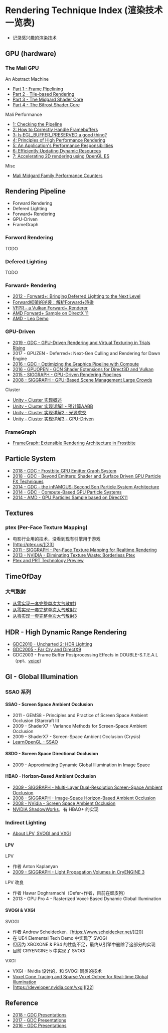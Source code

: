 # Rendering Technique Index (渲染技术一览表)

 * 记录感兴趣的渲染技术


## GPU (hardware)

### The Mali GPU

An Abstract Machine

* [Part 1 - Frame Pipelining][43]
* [Part 2 - Tile-based Rendering][44]
* [Part 3 - The Midgard Shader Core][45]
* [Part 4 - The Bifrost Shader Core][46]

Mali Performance

* [1: Checking the Pipeline][53]
* [2: How to Correctly Handle Framebuffers][54]
* [3: Is EGL_BUFFER_PRESERVED a good thing?][52]
* [4: Principles of High Performance Rendering][49]
* [5: An Application's Performance Responsibilities][48]
* [6: Efficiently Updating Dynamic Resources][50]
* [7: Accelerating 2D rendering using OpenGL ES][51]

Misc

* [Mali Midgard Family Performance Counters][47]


## Rendering Pipeline

 * Forward Rendering
 * Defered Lighting
 * Forward+ Rendering
 * GPU-Driven
 * FrameGraph

### Forword Rendering

TODO

### Defered Lighting

TODO

### Forward+ Rendering

 * [2012 - Forward+: Bringing Deferred Lighting to the Next Level][1]
 * [Forward框架的逆袭：解析Forward+渲染][4]
 * [VFPR - a Vulkan Forward+ Renderer][2]
 * [AMD Forward+ Sample on DirectX 11][3]
 * [AMD - Leo Demo][26]

### GPU-Driven

 * [2019 - GDC - GPU-Driven Rendering and Virtual Texturing in Trials Rising][8]
 * 2017 - GPUZEN - Deferred+: Next-Gen Culling and Rendering for Dawn Engine
 * [2016 - GDC - Optimizing the Graphics Pipeline with Compute][9]
 * [2016 - GPUOPEN - GCN Shader Extensions for Direct3D and Vulkan][5]
 * [2015 - SIGGRAPH - GPU-Driven Rendering Pipelines][6]
 * [2008 - SIGGRAPH - GPU-Based Scene Management Large Crowds][7]

Cluster

* [Unity - Cluster 实现概述][36]
* [Unity - Cluster 实现详解1 - 预计算AABB][37]
* [Unity - Cluster 实现详解2 - 光源求交][38]
* [Unity - Cluster 实现详解3 - GPU-Driven][39]

### FrameGraph

 * [FrameGraph: Extensible Rendering Architecture in Frostbite][35]


## Particle System

 * [2018 - GDC - Frostbite GPU Emitter Graph System][29]
 * [2018 - GDC - Beyond Emitters: Shader and Surface Driven GPU Particle FX Techniques][34]
 * [2014 - GDC - the inFAMOUS: Second Son Particle System Architecture][28]
 * [2014 - GDC - Compute-Based GPU Particle Systems][27]
 * [2014 - AMD - GPU Particles Sample based on DirectX11][30]


## Textures

### ptex (Per-Face Texture Mapping)

 * 电影行业用的技术，没看到现有引擎用于游戏
 * [http://ptex.us/][23]
 * [2011 - SIGGRAPH - Per-Face Texture Mapping for Realtime Rendering][24]
 * [2013 - NVIDIA - Eliminating Texture Waste: Borderless Ptex][25]
 * [Ptex and PRT Technology Preview][26]



## TimeOfDay

### 大气散射

* [从零实现一套完整单次大气散射1][40]
* [从零实现一套完整单次大气散射2][41]
* [从零实现一套完整单次大气散射3][42]



## HDR - High Dynamic Range Rendering

 * [GDC2010 - Uncharted 2: HDR Lighting][10]
 * [GDC2005 - Far Cry and DirectX9][11]
 * GDC2003 - Frame Buffer Postprocessing Effects in DOUBLE-S.T.E.A.L（ppt、[voice][12]）



## GI - Global Illumination

### SSAO 系列

#### SSAO - Screen Space Ambient Occlusion

 * 2011 - GEMS8 - Principles and Practice of Screen Space Ambient Occlusion (Starcraft II)
 * 2009 - ShaderX7 - Variance Methods for Screen-Space Ambient Occlusion
 * 2009 - ShaderX7 - Screen-Space Ambient Occlusion (Crysis)
 * [LearnOpenGL - SSAO][14]

#### SSDO - Screen Space Directional Occlusion

 * 2009 - Approximating Dynamic Global Illumination in Image Space

#### HBAO - Horizon-Based Ambient Occlusion

 * [2009 - SIGGRAPH - Multi-Layer Dual-Resolution Screen-Space Ambient Occlusion][13]
 * [2008 - SIGGRAPH - Image-Space Horizon-Based Ambient Occlusion][16]
 * [2008 - NVidia - Screen Space Ambient Occlusion][17]
 * [NVIDIA ShadowWorks][15]，有 HBAO+ 的实现


### Indirect Lighting

* [About LPV, SVOGI and VXGI][18]

#### LPV

LPV

* 作者 Anton Kaplanyan
* [2009 - SIGGRAPH - Light Propagation Volumes in CryENGINE 3][19]

LPV 改良

* 作者 Hawar Doghramachi（Defer+作者，目前在顽皮狗）
* 2013 - GPU Pro 4 - Rasterized Voxel-Based Dynamic Global Illumination

#### SVOGI & VXGI

SVOGI

* 作者 Andrew Scheidecker，[https://www.scheidecker.net/][20]
* 在 UE4 Elemental Tech Demo 中实现了 SVOGI
* 但因为 XBOXONE & PS4 的性能不足，最终从引擎中删除了这部分的实现
* 目前 CRYENGINE 5 中实现了 SVOGI

VXGI

* VXGI - Nvidia 设计的，和 SVOGI 同类的技术
* [Voxel Cone Tracing and Sparse Voxel Octree for Real-time Global Illumination][21]
* [https://developer.nvidia.com/vxgi][22]



## Reference

 * [2018 - GDC Presentations][31]
 * [2017 - GDC Presentations][32]
 * [2016 - GDC Presentations][33]



[1]:https://takahiroharada.files.wordpress.com/2015/04/forward_plus.pdf
[2]:https://github.com/WindyDarian/Vulkan-Forward-Plus-Renderer
[3]:https://github.com/GPUOpen-LibrariesAndSDKs/ForwardPlus11/
[4]:https://www.cnblogs.com/gongminmin/archive/2012/04/22/2464982.html
[5]:https://gpuopen.com/learn/gcn-shader-extensions-for-direct3d-and-vulkan/
[6]:https://www.advances.realtimerendering.com/s2015/aaltonenhaar_siggraph2015_combined_final_footer_220dpi.pdf
[7]:https://drivers.amd.com/misc/siggraph_asia_08/GPUBasedSceneManagementLargeCrowds.pdf
[8]:https://twvideo01.ubm-us.net/o1/vault/gdc2019/presentations/Drazhevskyi_Oleksandr_GPU_Driven_Rendering.pdf
[9]:https://www.gdcvault.com/play/1023109/Optimizing-the-Graphics-Pipeline-With
[10]:https://www.gdcvault.com/play/1012351/Uncharted-2-HDR
[11]:https://ia800902.us.archive.org/25/items/crytek_presentations/GDC2005_FarCryAndDX9.ppt
[12]:https://www.gdcvault.com/play/1022664/Frame-Buffer-Postprocessing-Effects-in
[13]:https://developer.download.nvidia.cn/presentations/2009/SIGGRAPH/Bavoil_MultiLayerDualResolutionSSAO.pdf
[14]:https://learnopengl.com/Advanced-Lighting/SSAO
[15]:https://developer.nvidia.com/shadowworks
[16]:https://developer.download.nvidia.com/presentations/2008/SIGGRAPH/HBAO_SIG08b.pdf
[17]:https://developer.download.nvidia.cn/SDK/10.5/direct3d/Source/ScreenSpaceAO/doc/ScreenSpaceAO.pdf
[18]:https://www.zhihu.com/question/28295455
[19]:http://advances.realtimerendering.com/s2009/
[20]:https://www.scheidecker.net/
[21]:https://on-demand.gputechconf.com/gtc/2012/presentations/SB134-Voxel-Cone-Tracing-Octree-Real-Time-Illumination.pdf
[22]:https://developer.nvidia.com/vxgi
[23]:http://ptex.us/
[24]:https://developer.download.nvidia.cn/assets/gamedev/docs/RealtimePtex-siggraph2011.pdf
[25]:https://developer.nvidia.com/sites/default/files/akamai/gamedev/docs/Borderless%20Ptex.pdf
[26]:https://gpuopen.com/archived/radeon-hd-7900-series-graphics-real-time-demos/
[27]:http://twvideo01.ubm-us.net/o1/vault/GDC2014/Presentations/Gareth_Thomas_Compute-based_GPU_Particle.pdf
[28]:https://www.suckerpunch.com/iss-particles-gdc2014/
[29]:https://www.ea.com/frostbite/news/frostbite-gpu-emitter-graph-system
[30]:https://github.com/GPUOpen-LibrariesAndSDKs/GPUParticles11
[31]:https://knarkowicz.wordpress.com/2018/03/22/gdc-2018-presentations/
[32]:https://knarkowicz.wordpress.com/2017/03/01/gdc-2017-presentations/
[33]:https://knarkowicz.wordpress.com/2016/03/21/gdc-2016-presentations/
[34]:https://www.dropbox.com/s/guyvljewxhjssyr/ccoffin_GDC18_Version030_final.pptx?dl=0
[35]:https://www.gdcvault.com/play/1024612/FrameGraph-Extensible-Rendering-Architecture-in
[36]:https://zhuanlan.zhihu.com/p/71932575
[37]:https://zhuanlan.zhihu.com/p/72252279
[38]:https://zhuanlan.zhihu.com/p/72484631
[39]:https://zhuanlan.zhihu.com/p/72747058
[40]:https://zhuanlan.zhihu.com/p/237502022
[41]:https://zhuanlan.zhihu.com/p/237727216
[42]:https://zhuanlan.zhihu.com/p/237886632
[43]:https://community.arm.com/developer/tools-software/graphics/b/blog/posts/the-mali-gpu-an-abstract-machine-part-1---frame-pipelining
[44]:https://community.arm.com/developer/tools-software/graphics/b/blog/posts/the-mali-gpu-an-abstract-machine-part-2---tile-based-rendering
[45]:https://community.arm.com/developer/tools-software/graphics/b/blog/posts/the-mali-gpu-an-abstract-machine-part-3---the-midgard-shader-core
[46]:https://community.arm.com/developer/tools-software/graphics/b/blog/posts/the-mali-gpu-an-abstract-machine-part-4---the-bifrost-shader-core
[47]:https://community.arm.com/developer/tools-software/graphics/b/blog/posts/mali-midgard-family-performance-counters
[48]:https://community.arm.com/developer/tools-software/graphics/b/blog/posts/mali-performance-5-an-application-s-performance-responsibilities
[49]:https://community.arm.com/developer/tools-software/graphics/b/blog/posts/mali-performance-4-principles-of-high-performance-rendering
[50]:https://community.arm.com/developer/tools-software/graphics/b/blog/posts/mali-performance-6-efficiently-updating-dynamic-resources
[51]:https://community.arm.com/developer/tools-software/graphics/b/blog/posts/mali-performance-7-accelerating-2d-rendering-using-opengl-es
[52]:https://community.arm.com/developer/tools-software/graphics/b/blog/posts/mali-performance-3-is-egl_5f00_buffer_5f00_preserved-a-good-thing
[53]:https://community.arm.com/developer/tools-software/graphics/b/blog/posts/mali-performance-1-checking-the-pipeline
[54]:https://community.arm.com/developer/tools-software/graphics/b/blog/posts/mali-performance-2-how-to-correctly-handle-framebuffers
